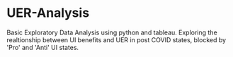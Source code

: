 # UER-Analysis
Basic Exploratory Data Analysis using python and tableau. Exploring the realtionship between UI benefits and UER in post COVID states, blocked by 'Pro' and 'Anti' UI states.
